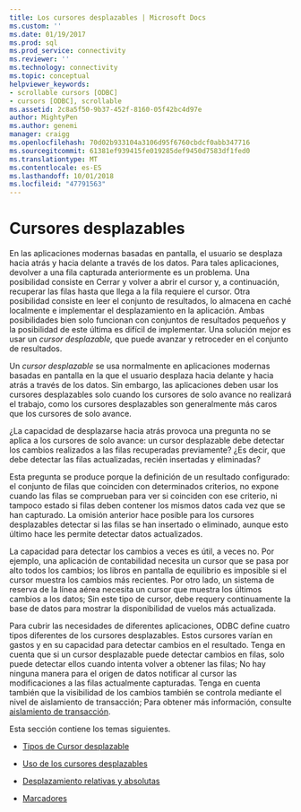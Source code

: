 ```yaml
---
title: Los cursores desplazables | Microsoft Docs
ms.custom: ''
ms.date: 01/19/2017
ms.prod: sql
ms.prod_service: connectivity
ms.reviewer: ''
ms.technology: connectivity
ms.topic: conceptual
helpviewer_keywords:
- scrollable cursors [ODBC]
- cursors [ODBC], scrollable
ms.assetid: 2c8a5f50-9b37-452f-8160-05f42bc4d97e
author: MightyPen
ms.author: genemi
manager: craigg
ms.openlocfilehash: 70d02b933104a3106d95f6760cbdcf0abb347716
ms.sourcegitcommit: 61381ef939415fe019285def9450d7583df1fed0
ms.translationtype: MT
ms.contentlocale: es-ES
ms.lasthandoff: 10/01/2018
ms.locfileid: "47791563"
---
```

# <a name="scrollable-cursors"></a>Cursores desplazables
En las aplicaciones modernas basadas en pantalla, el usuario se desplaza hacia atrás y hacia delante a través de los datos. Para tales aplicaciones, devolver a una fila capturada anteriormente es un problema. Una posibilidad consiste en Cerrar y volver a abrir el cursor y, a continuación, recuperar las filas hasta que llega a la fila requiere el cursor. Otra posibilidad consiste en leer el conjunto de resultados, lo almacena en caché localmente e implementar el desplazamiento en la aplicación. Ambas posibilidades bien solo funcionan con conjuntos de resultados pequeños y la posibilidad de este última es difícil de implementar. Una solución mejor es usar un *cursor desplazable,* que puede avanzar y retroceder en el conjunto de resultados.  
  
 Un *cursor desplazable* se usa normalmente en aplicaciones modernas basadas en pantalla en la que el usuario desplaza hacia delante y hacia atrás a través de los datos. Sin embargo, las aplicaciones deben usar los cursores desplazables solo cuando los cursores de solo avance no realizará el trabajo, como los cursores desplazables son generalmente más caros que los cursores de solo avance.  
  
 ¿La capacidad de desplazarse hacia atrás provoca una pregunta no se aplica a los cursores de solo avance: un cursor desplazable debe detectar los cambios realizados a las filas recuperadas previamente? ¿Es decir, que debe detectar las filas actualizadas, recién insertadas y eliminadas?  
  
 Esta pregunta se produce porque la definición de un resultado configurado: el conjunto de filas que coinciden con determinados criterios, no expone cuando las filas se comprueban para ver si coinciden con ese criterio, ni tampoco estado si filas deben contener los mismos datos cada vez que se han capturado. La omisión anterior hace posible para los cursores desplazables detectar si las filas se han insertado o eliminado, aunque esto último hace les permite detectar datos actualizados.  
  
 La capacidad para detectar los cambios a veces es útil, a veces no. Por ejemplo, una aplicación de contabilidad necesita un cursor que se pasa por alto todos los cambios; los libros en pantalla de equilibrio es imposible si el cursor muestra los cambios más recientes. Por otro lado, un sistema de reserva de la línea aérea necesita un cursor que muestra los últimos cambios a los datos; Sin este tipo de cursor, debe requery continuamente la base de datos para mostrar la disponibilidad de vuelos más actualizada.  
  
 Para cubrir las necesidades de diferentes aplicaciones, ODBC define cuatro tipos diferentes de los cursores desplazables. Estos cursores varían en gastos y en su capacidad para detectar cambios en el resultado. Tenga en cuenta que si un cursor desplazable puede detectar cambios en filas, solo puede detectar ellos cuando intenta volver a obtener las filas; No hay ninguna manera para el origen de datos notificar al cursor las modificaciones a las filas actualmente capturadas. Tenga en cuenta también que la visibilidad de los cambios también se controla mediante el nivel de aislamiento de transacción; Para obtener más información, consulte [aislamiento de transacción](../../../odbc/reference/develop-app/transaction-isolation.md).  
  
 Esta sección contiene los temas siguientes.  
  
-   [Tipos de Cursor desplazable](../../../odbc/reference/develop-app/scrollable-cursor-types.md)  
  
-   [Uso de los cursores desplazables](../../../odbc/reference/develop-app/using-scrollable-cursors.md)  
  
-   [Desplazamiento relativas y absolutas](../../../odbc/reference/develop-app/relative-and-absolute-scrolling.md)  
  
-   [Marcadores](../../../odbc/reference/develop-app/bookmarks-odbc.md)
